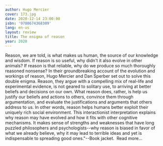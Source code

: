 ```yaml
---
author: Hugo Mercier
cover: 173.jpg
date: 2020-12-14 23:00:00
isbn: '9780674368309'
lang: en-us
layout: review
title: The enigma of reason
year: 2020
---
```

Reason, we are told, is what makes us human, the source of our knowledge and wisdom. If reason is so useful, why didn't it also evolve in other animals? If reason is that reliable, why do we produce so much thoroughly reasoned nonsense? In their groundbreaking account of the evolution and workings of reason, Hugo Mercier and Dan Sperber set out to solve this double enigma. Reason, they argue with a compelling mix of real-life and experimental evidence, is not geared to solitary use, to arriving at better beliefs and decisions on our own. What reason does, rather, is help us justify our beliefs and actions to others, convince them through argumentation, and evaluate the justifications and arguments that others address to us. In other words, reason helps humans better exploit their uniquely rich social environment. This interactionist interpretation explains why reason may have evolved and how it fits with other cognitive mechanisms. It makes sense of strengths and weaknesses that have long puzzled philosophers and psychologists--why reason is biased in favor of what we already believe, why it may lead to terrible ideas and yet is indispensable to spreading good ones."--Book jacket.
     Read more...
